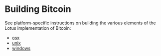 Building Bitcoin
================

See platform-specific instructions on building the various
elements of the Lotus implementation of Bitcoin:
- [osx](doc/build-osx.md)
- [unix](doc/build-unix.md)
- [windows](doc/build-windows.md)
